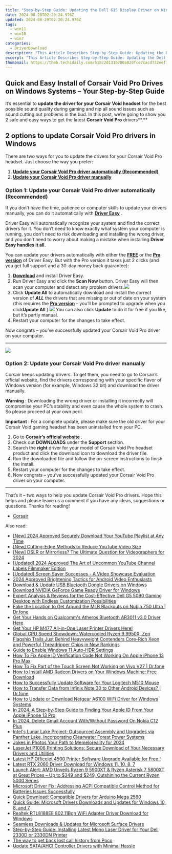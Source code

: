 ```yaml
---
title: "Step-by-Step Guide: Updating the Dell G15 Display Driver on Windows Systems"
date: 2024-08-28T02:20:24.976Z
updated: 2024-08-29T02:20:24.976Z
tags:
  - win11
  - win10
  - win7
categories:
  - DriverDownload
description: "This Article Describes Step-by-Step Guide: Updating the Dell G15 Display Driver on Windows Systems"
excerpt: "This Article Describes Step-by-Step Guide: Updating the Dell G15 Display Driver on Windows Systems"
thumbnail: https://thmb.techidaily.com/518c2d131b700a020fce7cacd732eef38c6bf9388dea5d5963d4cc5e8d601321.jpg
---
```


## Quick and Easy Install of Corsair Void Pro Drives on Windows Systems – Your Step-by-Step Guide

It’s essential to **update the driver for your Corsair Void headset**   for the best possible sound quality during gaming and nip all sound issues such as sound cutting out problems in the bud. In this post, we’re going to show you 2 safe and easy ways to get the latest **Corsair Void Pro**  drivers**.**

## 2 options to update Corsair Void Pro drivers in Windows

 There are two ways for you to update the drivers for your Corsair Void Pro headset. Just choose the way you prefer:

1. [**Update your Corsair Void Pro driver automatically (Recommended)**](https://www.drivereasy.com/knowledge/corsair-void-drivers-download-install-for-windows-easily/#O1)
2. [**Update your Corsair Void Pro driver manually**](https://tools.techidaily.com/drivereasy/download/)

### Option 1: Update your Corsair Void Pro driver automatically (Recommended)

 If you don’t have the time, patience or computer skills to update your drivers manually, you can do it automatically with **[Driver Easy](https://tools.techidaily.com/drivereasy/download/)**  .

 Driver Easy will automatically recognize your system and find the correct drivers for it. You don’t need to know exactly what system your computer is running, you don’t need to risk downloading and installing the wrong driver, and you don’t need to worry about making a mistake when installing.**Driver Easy handles it all.**

 You can update your drivers automatically with either the **[FREE](https://tools.techidaily.com/drivereasy/download/)**  or the **[Pro version](https://tools.techidaily.com/drivereasy/download/)**  of Driver Easy. But with the Pro version it takes just 2 clicks (and you get full support and a 30-day money back guarantee):

1. [**Download**](https://tools.techidaily.com/drivereasy/download/) and install Driver Easy.
2. Run Driver Easy and click the **Scan Now** button. Driver Easy will then scan your computer and detect any problem drivers.![](https://images.drivereasy.com/wp-content/uploads/2018/12/img_5c04aae3578ee-1.jpg)
3. Click **Update All** to automatically download and install the correct version of _**ALL**_ the drivers that are missing or out of date on your system (this requires the **[Pro version](https://tools.techidaily.com/drivereasy/download/)**  – you’ll be prompted to upgrade when you click**Update All** ).![](https://images.drivereasy.com/wp-content/uploads/2018/12/img_5bfa4f05e9160.jpg) You can also click **Update**  to do it for free if you like, but it’s partly manual.
4. Restart your computer for the changes to take effect.

 Now congrats – you’ve successfully updated your Corsair Void Pro driver on your computer.

---

<!-- affiliate ads begin -->
<a href="https://secure.2checkout.com/order/checkout.php?PRODS=2201613&QTY=1&AFFILIATE=108875&CART=1"><img src="https://www.macdvdripperpro.com/images/devices-3.png" border="0"></a>
<!-- affiliate ads end -->
### Option 2: Update your Corsair Void Pro driver manually

 Corsair keeps updating drivers. To get them, you need to go to Corsair’s official website, find the drivers corresponding with your specific flavor of Windows version (for example, Windows 32 bit) and download the driver manually.

**Warning** : Downloading the wrong driver or installing it incorrectly will compromise your PC’s stability and even cause the whole system to crash. So please proceed at your own peril.

**Important** : For a complete update, please make sure the old driver for your Corsair Void gaming headset has been uninstalled from your PC.

1. Go to **[Corsair’s official website](https://tools.techidaily.com/drivereasy/download/)**  .
2. Check out **DOWNLOADS**   under the **Support**   section.
3. Search the **right**   driver for your model of Corsair Void Pro headset product and click the download icon to download the driver file.
4. Run the downloaded file and follow the on-screen instructions to finish the install.
5. Restart your computer for the changes to take effect.
6. Now congrats – you’ve successfully updated your Corsair Void Pro driver on your computer.

---

 That’s it – two ways to help you update Corsair Void Pro drivers. Hope this helps and please leave us a comment if you have any ideas, suggestions or questions. Thanks for reading!

* [Corsair](https://tools.techidaily.com/drivereasy/download/)

<ins class="adsbygoogle"
     style="display:block"
     data-ad-format="autorelaxed"
     data-ad-client="ca-pub-7571918770474297"
     data-ad-slot="1223367746"></ins>



<ins class="adsbygoogle"
     style="display:block"
     data-ad-client="ca-pub-7571918770474297"
     data-ad-slot="8358498916"
     data-ad-format="auto"
     data-full-width-responsive="true"></ins>

<span class="atpl-alsoreadstyle">Also read:</span>
<div><ul>
<li><a href="https://youtube-zero.techidaily.com/024-approved-securely-download-your-youtube-playlist-at-any-time/"><u>[New] 2024 Approved  Securely Download Your YouTube Playlist at Any Time</u></a></li>
<li><a href="https://youtube-lab.techidaily.com/utting-edge-methods-to-reduce-youtube-video-size/"><u>[New] Cutting-Edge Methods to Reduce YouTube Video Size</u></a></li>
<li><a href="https://facebook-video-share.techidaily.com/new-dslr-or-mirrorless-the-ultimate-question-for-videographers-for-2024/"><u>[New] DSLR or Mirrorless? The Ultimate Question for Videographers for 2024</u></a></li>
<li><a href="https://youtube-data.techidaily.com/ed-2024-approved-the-art-of-uncommon-youtube-channel-labels-filmmaker-edition/"><u>[Updated] 2024 Approved  The Art of Uncommon YouTube Channel Labels  Filmmaker Edition</u></a></li>
<li><a href="https://extra-support.techidaily.com/updated-screen-saver-successes-a-video-showcase-evaluation/"><u>[Updated] Screen Saver Successes - A Video Showcase Evaluation</u></a></li>
<li><a href="https://extra-lessons.techidaily.com/2024-approved-brightening-tactics-for-android-video-enthusiasts/"><u>2024 Approved  Brightening Tactics for Android Video Enthusiasts</u></a></li>
<li><a href="https://hardware-updates.techidaily.com/download-and-update-usb-bluetooth-dongle-drivers-on-windows/"><u>Download & Update USB Bluetooth Dongle Drivers on Windows</u></a></li>
<li><a href="https://hardware-updates.techidaily.com/download-nvidia-geforce-game-ready-driver-for-windows/"><u>Download NVIDIA GeForce Game Ready Driver for Windows</u></a></li>
<li><a href="https://buynow-info.techidaily.com/expert-analysis-and-reviews-for-the-cost-effective-dell-g5-5090-gaming-desktop-with-endless-customization-possibilities/"><u>Expert Analysis & Reviews for the Cost-Effective Dell G5 5090 Gaming Desktop with Endless Customization Possibilities</u></a></li>
<li><a href="https://fake-location.techidaily.com/fake-the-location-to-get-around-the-mlb-blackouts-on-nubia-z50-ultra-drfone-by-drfone-virtual-android/"><u>Fake the Location to Get Around the MLB Blackouts on Nubia Z50 Ultra | Dr.fone</u></a></li>
<li><a href="https://hardware-updates.techidaily.com/1722966779533-get-your-hands-on-qualcomms-atheros-bluetooth-ar3011-v30-driver-here/"><u>Get Your Hands on Qualcomm's Atheros Bluetooth AR3011 v3.0 Driver Here</u></a></li>
<li><a href="https://hardware-updates.techidaily.com/get-your-hp-m477-all-in-one-laser-printer-drivers-here/"><u>Get Your HP M477 All-in-One Laser Printer Drivers Here!</u></a></li>
<li><a href="https://hardware-updates.techidaily.com/global-cpu-speed-showdown-watercooled-ryzen-9-9950x-zen-flagship-trails-just-behind-heavyweight-contenders-core-rich-xeon-and-powerful-threadripper-chips-in5/"><u>Global CPU Speed Showdown: Watercooled Ryzen 9 9950X, Zen Flagship Trails Just Behind Heavyweight Contenders Core-Rich Xeon and Powerful Threadripper Chips in New Rankings</u></a></li>
<li><a href="https://extra-information.techidaily.com/guide-to-enable-windows-11-auto-hdr-settings/"><u>Guide to Enable Windows 11 Auto-HDR Settings</u></a></li>
<li><a href="https://apple-account.techidaily.com/how-to-fix-apple-id-verification-code-not-working-on-apple-iphone-13-pro-max-by-drfone-ios/"><u>How To Fix Apple ID Verification Code Not Working On Apple iPhone 13 Pro Max</u></a></li>
<li><a href="https://howto.techidaily.com/how-to-fix-part-of-the-touch-screen-not-working-on-vivo-v27-drfone-by-drfone-fix-android-problems-fix-android-problems/"><u>How To Fix Part of the Touch Screen Not Working on Vivo V27 | Dr.fone</u></a></li>
<li><a href="https://hardware-updates.techidaily.com/how-to-install-amd-radeon-drivers-on-your-windows-machine-free-download/"><u>How to Install AMD Radeon Drivers on Your Windows Machine: Free Download</u></a></li>
<li><a href="https://hardware-updates.techidaily.com/how-to-successfully-update-software-for-your-logitech-m510-mouse/"><u>How to Successfully Update Software for Your Logitech M510 Mouse</u></a></li>
<li><a href="https://android-transfer.techidaily.com/how-to-transfer-data-from-infinix-note-30-to-other-android-devices-drfone-by-drfone-transfer-from-android-transfer-from-android/"><u>How to Transfer Data from Infinix Note 30 to Other Android Devices? | Dr.fone</u></a></li>
<li><a href="https://hardware-updates.techidaily.com/how-to-update-or-download-netgear-a6100-wifi-driver-for-windows-systems/"><u>How to Update or Download Netgear A6100 WiFi Driver for Windows Systems</u></a></li>
<li><a href="https://apple-account.techidaily.com/in-2024-a-step-by-step-guide-to-finding-your-apple-id-from-your-apple-iphone-13-pro-by-drfone-ios/"><u>In 2024, A Step-by-Step Guide to Finding Your Apple ID From Your Apple iPhone 13 Pro</u></a></li>
<li><a href="https://easy-unlock-android.techidaily.com/in-2024-delete-gmail-account-withwithout-password-on-nokia-c12-plus-by-drfone-android/"><u>In 2024, Delete Gmail Account With/Without Password On Nokia C12 Plus</u></a></li>
<li><a href="https://hardware-updates.techidaily.com/intels-lunar-lake-project-outsourced-assembly-and-upgrades-via-panther-lake-incorporating-clearwater-forest-power-systems/"><u>Intel's Lunar Lake Project: Outsourced Assembly and Upgrades via Panther Lake, Incorporating Clearwater Forest Power Systems</u></a></li>
<li><a href="https://some-guidance.techidaily.com/jokes-in-photos-your-path-to-memeloreality-for-2024/"><u>Jokes in Photos  Your Path to Memeloreality for 2024</u></a></li>
<li><a href="https://hardware-updates.techidaily.com/laserjet-p1006-printing-solutions-secure-download-of-your-necessary-drivers-and-utilities/"><u>LaserJet P1006 Printing Solutions: Secure Download of Your Necessary Drivers and Utilities</u></a></li>
<li><a href="https://hardware-updates.techidaily.com/latest-hp-officejet-4500-printer-software-upgrade-available-for-free/"><u>Latest HP Officejet 4500 Printer Software Upgrade Available for Free !</u></a></li>
<li><a href="https://hardware-updates.techidaily.com/latest-rtx-2060-driver-download-for-windows-11-10-8-7/"><u>Latest RTX 2060 Driver Download for Windows 11, 10, 8, 7</u></a></li>
<li><a href="https://hardware-updates.techidaily.com/launch-alert-amd-unveils-ryzen-9-5900xt-and-ryzen-asterisk-7-5800xt-at-great-prices-up-to-349-and-249-outshining-the-current-ryzen-5000-series/"><u>Launch Alert: AMD Unveils Ryzen 9 5900XT & Ryzen Asterisk 7 5800XT at Great Prices – Up to $349 and $249, Outshining the Current Ryzen 5000 Series</u></a></li>
<li><a href="https://hardware-updates.techidaily.com/microsoft-driver-fix-addressing-acpi-compatible-control-method-for-batteries-issues-successfully/"><u>Microsoft Driver Fix: Addressing ACPI Compatible Control Method for Batteries Issues Successfully</u></a></li>
<li><a href="https://hardware-updates.techidaily.com/quick-download-compatible-drivers-for-arduino-mega-2560/"><u>Quick Download: Compatible Drivers for Arduino Mega 2560</u></a></li>
<li><a href="https://hardware-updates.techidaily.com/quick-guide-microsoft-drivers-downloads-and-updates-for-windows-10-8-and-7/"><u>Quick Guide: Microsoft Drivers Downloads and Updates for Windows 10, 8, and 7</u></a></li>
<li><a href="https://hardware-updates.techidaily.com/realtek-rtl8188ee-80211bgn-wifi-adapter-driver-download-for-windows/"><u>Realtek RTL8188EE 802.11Bgn WiFi Adapter Driver Download for Windows</u></a></li>
<li><a href="https://hardware-updates.techidaily.com/seamless-downloads-and-updates-for-microsoft-surface-drivers/"><u>Seamless Downloads & Updates for Microsoft Surface Drivers</u></a></li>
<li><a href="https://hardware-updates.techidaily.com/step-by-step-guide-installing-latest-mono-laser-driver-for-your-dell-2330d-or-2330dn-printer/"><u>Step-by-Step Guide: Installing Latest Mono Laser Driver for Your Dell 2330D or 2330DN Printer</u></a></li>
<li><a href="https://techidaily.com/the-way-to-get-back-lost-call-history-from-poco-by-fonelab-android-recover-call-logs/"><u>The way to get back lost call history from Poco</u></a></li>
<li><a href="https://hardware-updates.techidaily.com/update-sataahci-controller-drivers-with-minimal-hassle/"><u>Update SATA/AHCI Controller Drivers with Minimal Hassle</u></a></li>
</ul></div>
